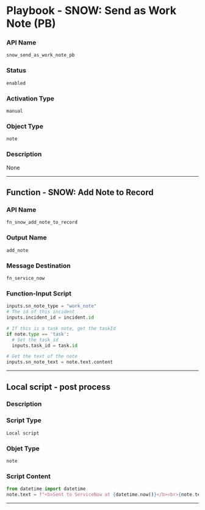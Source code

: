 <!--
    DO NOT MANUALLY EDIT THIS FILE
    THIS FILE IS AUTOMATICALLY GENERATED WITH resilient-sdk codegen
    Generated with resilient-sdk v49.0.4368
-->

# Playbook - SNOW: Send as Work Note (PB)

### API Name
`snow_send_as_work_note_pb`

### Status
`enabled`

### Activation Type
`manual`

### Object Type
`note`

### Description
None


---
## Function - SNOW: Add Note to Record

### API Name
`fn_snow_add_note_to_record`

### Output Name
`add_note`

### Message Destination
`fn_service_now`

### Function-Input Script
```python
inputs.sn_note_type = "work_note"
# The id of this incident
inputs.incident_id = incident.id

# If this is a task note, get the taskId
if note.type == 'task':
  # Set the task_id
  inputs.task_id = task.id

# Get the text of the note
inputs.sn_note_text = note.text.content
```

---

## Local script - post process

### Description


### Script Type
`Local script`

### Objet Type
`note`

### Script Content
```python
from datetime import datetime
note.text = f"<b>Sent to ServiceNow at {datetime.now()}</b><br>{note.text.content}"
```

---

